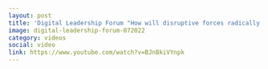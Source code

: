 ```yaml
---
layout: post
title: 'Digital Leadership Forum "How will disruptive forces radically transform the industry?"'
image: digital-leadership-forum-072022
category: videos
social: video
link: https://www.youtube.com/watch?v=BJnBkiVYnpk
---
```

